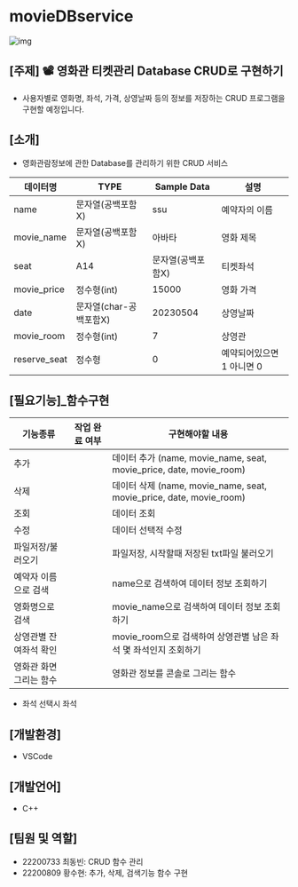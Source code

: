 # movieDBservice

![img](https://cdn.pixabay.com/photo/2017/04/29/11/35/movie-2270554__340.png)

## [주제] 📽️ 영화관 티켓관리 Database CRUD로 구현하기
- 사용자별로 영화명, 좌석, 가격, 상영날짜 등의 정보를 저장하는 CRUD 프로그램을 구현할 예정입니다.

## [소개]
- 영화관람정보에 관한 Database를 관리하기 위한 CRUD 서비스

| 데이터명 | TYPE | Sample Data | 설명 |
| ------ | -- | -- | ----------- |
| name | 문자열(공백포함X) | ssu | 예약자의 이름 |
| movie_name | 문자열(공백포함X) | 아바타 | 영화 제목 |
| seat | A14 | 문자열(공백포함X) | 티켓좌석 |
| movie_price | 정수형(int) | 15000 | 영화 가격 |
| date | 문자열(char-공백포함X) | 20230504 | 상영날짜 |
| movie_room | 정수형(int) | 7 | 상영관 |
| reserve_seat | 정수형 | 0 | 예약되어있으면 1 아니면 0 |

## [필요기능]_함수구현

| 기능종류 | 작업 완료 여부 | 구현해야할 내용 |
| ------ | -- |----------- |
| 추가 |  | 데이터 추가 (name, movie_name, seat, movie_price, date, movie_room) |
| 삭제 |  | 데이터 삭제 (name, movie_name, seat, movie_price, date, movie_room) |
| 조회 |  | 데이터 조회 |
| 수정 |  | 데이터 선택적 수정 |
| 파일저장/불러오기  |  | 파일저장, 시작할때 저장된 txt파일 불러오기 |
| 예약자 이름으로 검색 |  | name으로 검색하여 데이터 정보 조회하기 |
| 영화명으로 검색 |  | movie_name으로 검색하여 데이터 정보 조회하기 |
| 상영관별 잔여좌석 확인 |  | movie_room으로 검색하여 상영관별 남은 좌석 몇 좌석인지 조회하기 |
| 영화관 화면 그리는 함수 |  | 영화관 정보를 콘솔로 그리는 함수 |
- 좌석 선택시 좌석 

## [개발환경]
- VSCode

## [개발언어] 
- C++

## [팀원 및 역할]
- 22200733 최동빈: CRUD 함수 관리
- 22200809 황수현: 추가, 삭제, 검색기능 함수 구현  
